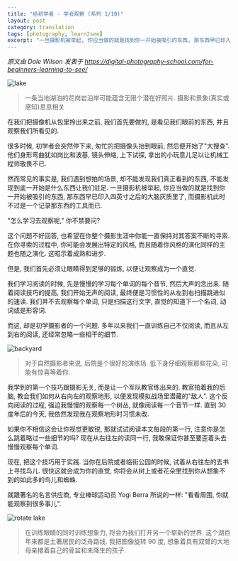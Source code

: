 ```yaml
---
title: "给初学者 - 学会观察 (系列 1/10)"
layout: post
category: translation
tags: [photography, learn2see]
excerpt: "一旦摄影机被举起, 你应当做的就是找到你一开始被吸引的东西, 那东西早已印入四英寸之后的大脑灰质里了, 而摄影机此时不过是一个记录那东西的工具而已"
---
```


_原文由 Dale Wilson 发表于 <https://digital-photography-school.com/for-beginners-learning-to-see/>_


![lake](/images/posts/201903/lts1.1.jpg)
> 一条当地湖泊的花岗岩沿岸可能蕴含无限个潜在好照片. 摄影和景象(真实或感知)息息相关


在我们把摄像机从包里拎出来之前, 我们首先要做的, 是看见我们眼前的东西, 并且观察我们所看见的.


很多时候, 初学者会突然停下来, 匆忙的把摄像头抬到眼前, 然后便开始了"大搜查". 他们身形弯曲犹如岗比和波基, 镜头伸缩, 上下试探, 拿出的小玩意儿足以让机械工程师敬畏不已.


然而常见的事实是, 我们遇到想拍的场景, 却不能发现我们真正看到的东西, 不能发现到底一开始是什么东西让我们驻足. 一旦摄影机被举起, 你应当做的就是找到你一开始被吸引的东西, 那东西早已印入四英寸之后的大脑灰质里了, 而摄影机此时不过是一个记录那东西的工具而已.


"怎么学习去观察呢," 你不禁要问?


这个问题不好回答, 也希望在你整个摄影生涯中你能一直保持对其答案不断的寻索. 在你寻索的过程中, 你可能会发展出特定的风格, 而且随着你风格的演化同样的主题也随之演化. 这昭示着成熟和进步.


但是, 我们首先必须让眼睛得到足够的锻炼, 以便让观察成为一个直觉.


我们学习阅读的时候, 先是慢慢的学习每个单词的每个音节, 然后大声的念出来. 随着阅读技巧的提高, 我们开始无声的阅读, 最终便是习惯性的从左到右扫描跳进似的速读. 我们并不去观察每个单词, 只是扫描这行文字, 直觉的知道下一个名词, 动词或是形容词.


而这, 却是初学摄影者的一个问题. 多年以来我们一直训练自己不仅阅读, 而且从左到右的阅读, 还经常忽略一些相干的细节.


![backyard](/images/posts/201903/lts1.2.jpg)
> 对于自然摄影者来说, 后院是个很好的演练场. 低下身仔细观察那些花朵, 可能有惊喜等着你.


我学到的第一个技巧跟摄影无关, 而是让一个军队教官练出来的. 教官拍着我的后脑, 教会我们如何从右向左的观察地形, 以便发现模拟战场里潜藏的"敌人". 这个反向阅读的过程, 强迫我慢慢的观察每一个树丛, 就像阅读每一个音节一样. 直到 30 度年后的今天, 我依然发现我在观察地形时习惯未改.


如果你不相信这会让你视觉更敏锐, 那就试试阅读本文每段的第一行, 注意你是怎么跳着略过一些细节的吗? 现在从右往左的读同一行, 我敢保证你甚至要歪着头去慢慢观察每个单词.


现在, 把这个技巧用于实践. 当你在后院或者临街公园的时候, 试着从右往左的去书上寻找鸟儿. 很快这就会成为你的直觉, 你将会从树上或者花朵里找到你从想象不到的如此多的鸟儿和蜘蛛.


就跟著名的名言供应商, 专业棒球运动员 Yogi Berra 所说的一样: "看看周围, 你就能观察到很多事儿".


![rotate lake](/images/posts/201903/lts1.3.jpg)
> 在训练眼睛的同时训练想象力, 将会为我们打开另一个崭新的世界. 这个湖百年来都是土著居民的泛舟路线. 我把图像旋转 90 度, 想象着具有双臂的大地母亲搂着自己的骨盆和未降生的孩子.
